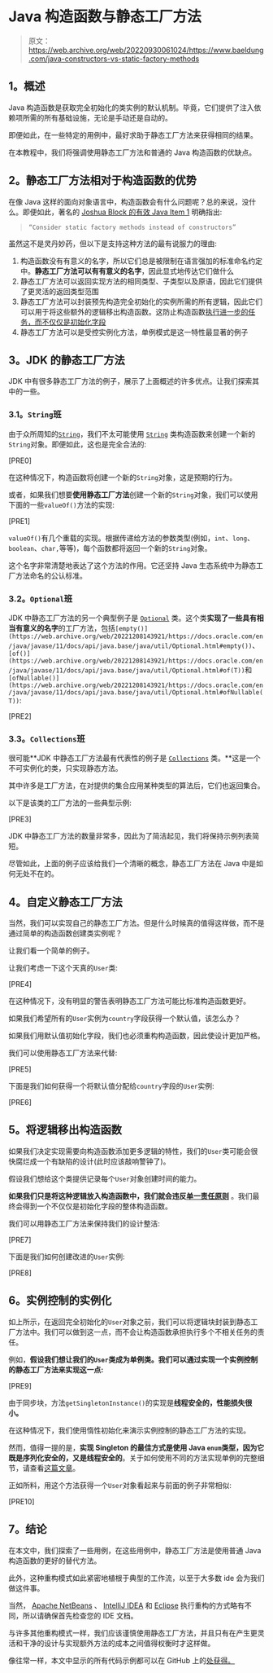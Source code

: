# Java 构造函数与静态工厂方法

> 原文：<https://web.archive.org/web/20220930061024/https://www.baeldung.com/java-constructors-vs-static-factory-methods>

## **1。概述**

Java 构造函数是获取完全初始化的类实例的默认机制。毕竟，它们提供了注入依赖项所需的所有基础设施，无论是手动还是自动的。

即便如此，在一些特定的用例中，最好求助于静态工厂方法来获得相同的结果。

在本教程中，我们将强调使用静态工厂方法和普通的 Java 构造函数的优缺点。

## **2。静态工厂方法相对于构造函数的优势**

在像 Java 这样的面向对象语言中，构造函数会有什么问题呢？总的来说，没什么。即便如此，著名的 [Joshua Block 的有效 Java Item 1](https://web.archive.org/web/20221208143921/https://www.pearson.com/us/higher-education/program/Bloch-Effective-Java-3rd-Edition/PGM1763855.html) 明确指出:

> `“Consider static factory methods instead of constructors”`

虽然这不是灵丹妙药，但以下是支持这种方法的最有说服力的理由:

1.  构造函数没有有意义的名字，所以它们总是被限制在语言强加的标准命名约定中。**静态工厂方法可以有有意义的名字**，因此显式地传达它们做什么
2.  静态工厂方法可以返回实现方法的相同类型、子类型以及原语，因此它们提供了更灵活的返回类型范围
3.  静态工厂方法可以封装预先构造完全初始化的实例所需的所有逻辑，因此它们可以用于将这些额外的逻辑移出构造函数。这防止构造函数[执行进一步的任务，而不仅仅是初始化字段](https://web.archive.org/web/20221208143921/https://stackoverflow.com/questions/23623516/flaw-constructor-does-real-work)
4.  静态工厂方法可以是受控实例化方法，单例模式是这一特性最显著的例子

## **3。JDK 的静态工厂方法**

JDK 中有很多静态工厂方法的例子，展示了上面概述的许多优点。让我们探索其中的一些。

### **3.1。`String`班**

由于众所周知的[`String`](/web/20221208143921/https://www.baeldung.com/java-string-pool)，我们不太可能使用 [`String`](https://web.archive.org/web/20221208143921/https://docs.oracle.com/en/java/javase/11/docs/api/java.base/java/lang/String.html) 类构造函数来创建一个新的`String`对象。即便如此，这也是完全合法的:

[PRE0]

在这种情况下，构造函数将创建一个新的`String`对象，这是预期的行为。

或者，如果我们想要**使用静态工厂方法**创建一个新的`String`对象，我们可以使用下面的一些`valueOf()`方法的实现:

[PRE1]

`valueOf()`有几个重载的实现。根据传递给方法的参数类型(例如，`int`、`long`、`boolean`、`char,`等等)，每个函数都将返回一个新的`String`对象。

这个名字非常清楚地表达了这个方法的作用。它还坚持 Java 生态系统中为静态工厂方法命名的公认标准。

### **3.2。`Optional`班**

JDK 中静态工厂方法的另一个典型例子是 [`Optional`](https://web.archive.org/web/20221208143921/https://docs.oracle.com/en/java/javase/11/docs/api/java.base/java/util/Optional.html) 类。这个类**实现了一些具有相当有意义的名字**的工厂方法，包括`[empty()](https://web.archive.org/web/20221208143921/https://docs.oracle.com/en/java/javase/11/docs/api/java.base/java/util/Optional.html#empty())`、`[of()](https://web.archive.org/web/20221208143921/https://docs.oracle.com/en/java/javase/11/docs/api/java.base/java/util/Optional.html#of(T))`和`[ofNullable()](https://web.archive.org/web/20221208143921/https://docs.oracle.com/en/java/javase/11/docs/api/java.base/java/util/Optional.html#ofNullable(T))`:

[PRE2]

### **3.3。`Collections`班**

很可能**JDK 中静态工厂方法最有代表性的例子是 [`Collections`](https://web.archive.org/web/20221208143921/https://docs.oracle.com/en/java/javase/11/docs/api/java.base/java/util/Collections.html) 类。**这是一个不可实例化的类，只实现静态方法。

其中许多是工厂方法，在对提供的集合应用某种类型的算法后，它们也返回集合。

以下是该类的工厂方法的一些典型示例:

[PRE3]

JDK 中静态工厂方法的数量非常多，因此为了简洁起见，我们将保持示例列表简短。

尽管如此，上面的例子应该给我们一个清晰的概念，静态工厂方法在 Java 中是如何无处不在的。

## **4。自定义静态工厂方法**

当然，我们可以实现自己的静态工厂方法。但是什么时候真的值得这样做，而不是通过简单的构造函数创建类实例呢？

让我们看一个简单的例子。

让我们考虑一下这个天真的`User`类:

[PRE4]

在这种情况下，没有明显的警告表明静态工厂方法可能比标准构造函数更好。

如果我们希望所有的`User`实例为`country`字段获得一个默认值，该怎么办？

如果我们用默认值初始化字段，我们也必须重构构造函数，因此使设计更加严格。

我们可以使用静态工厂方法来代替:

[PRE5]

下面是我们如何获得一个将默认值分配给`country`字段的`User`实例:

[PRE6]

## **5。将逻辑移出构造函数**

如果我们决定实现需要向构造函数添加更多逻辑的特性，我们的`User`类可能会很快腐烂成一个有缺陷的设计(此时应该敲响警钟了)。

假设我们想给这个类提供记录每个`User`对象创建时间的能力。

**如果我们只是将这种逻辑放入构造函数中，我们就会违反[单一责任原则](https://web.archive.org/web/20221208143921/https://en.wikipedia.org/wiki/Single_responsibility_principle)** 。我们最终会得到一个不仅仅是初始化字段的整体构造函数。

我们可以用静态工厂方法来保持我们的设计整洁:

[PRE7]

下面是我们如何创建改进的`User`实例:

[PRE8]

## **6。实例控制的实例化**

如上所示，在返回完全初始化的`User`对象之前，我们可以将逻辑块封装到静态工厂方法中。我们可以做到这一点，而不会让构造函数承担执行多个不相关任务的责任。

例如，**假设我们想让我们的`User`类成为单例类。我们可以通过实现一个实例控制的静态工厂方法来实现这一点:**

[PRE9]

由于同步块，方法`getSingletonInstance()`的实现是**线程安全的，性能损失很小。**

在这种情况下，我们使用惰性初始化来演示实例控制的静态工厂方法的实现。

然而，值得一提的是，**实现 Singleton 的最佳方式是使用 Java `enum`类型，因为它既是序列化安全的，又是线程安全的**。关于如何使用不同的方法实现单例的完整细节，请查看[这篇文章](/web/20221208143921/https://www.baeldung.com/java-singleton)。

正如所料，用这个方法获得一个`User`对象看起来与前面的例子非常相似:

[PRE10]

## **7。结论**

在本文中，我们探索了一些用例，在这些用例中，静态工厂方法是使用普通 Java 构造函数的更好的替代方法。

此外，这种重构模式如此紧密地植根于典型的工作流，以至于大多数 ide 会为我们做这件事。

当然， [Apache NetBeans](https://web.archive.org/web/20221208143921/https://netbeans.apache.org/) 、 [IntelliJ IDEA](https://web.archive.org/web/20221208143921/https://www.jetbrains.com/idea/) 和 [Eclipse](https://web.archive.org/web/20221208143921/https://www.eclipse.org/downloads/) 执行重构的方式略有不同，所以请确保首先检查您的 IDE 文档。

与许多其他重构模式一样，我们应该谨慎使用静态工厂方法，并且只有在产生更灵活和干净的设计与实现额外方法的成本之间值得权衡时才这样做。

像往常一样，本文中显示的所有代码示例都可以在 GitHub 上的[处获得。](https://web.archive.org/web/20221208143921/https://github.com/eugenp/tutorials/tree/master/patterns-modules/design-patterns-creational)
